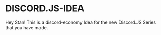 # DISCORD.JS-IDEA
Hey Stan! This is a discord-economy Idea for the new Discord.JS Series that you have made. 
